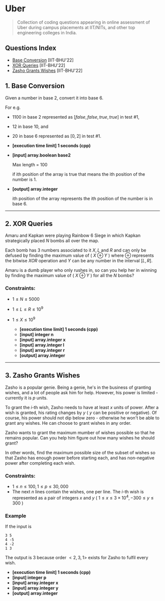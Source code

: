 # Uber
> Collection of coding questions appearing in online assessment of Uber during campus placements at IIT/NITs, and other top engineering colleges in India.

## Questions Index

* [Base Conversion](#1-base-conversion) [IIT-BHU'22]
* [XOR Queries](#2-xor-queries) [IIT-BHU'22]
* [Zasho Grants Wishes](#3-zasho-grants-wishes) [IIT-BHU'22]

## 1. Base Conversion

Given a number in base $2$, convert it into base $6$.

For e.g.

* $1100$ in base $2$ represented as $[false, false, true, true]$ in test #1,
* $12$ in base $10$, and
* $20$ in base $6$ represented as $[0, 2]$ in test #1.

* **[execution time limit] 1 seconds (cpp)**
* **[input] array.boolean base2**
  
  Max length = $100$
  
  if ith position of the array is true that means the ith position of the number is $1$.
  
* **[output] array.integer**
  
  ith position of the array represents the ith position of the number is in base $6$.
  
---
## 2. XOR Queries

Amaru and Kapkan were playing Rainbow $6$ Siege in which Kapkan strategically placed $N$ bombs all over the map.

Each bomb has 3 numbers associated to it $X, L$ and $R$ and can only be defused by finding the maximum value of ( $X \oplus Y$ ) where $\oplus$ represents the bitwise $XOR$ operation and $Y$ can be any number in the interval $[L, R]$.

Amaru is a dumb player who only rushes in, so can you help her in winning by finding the maximum value of ( $X \oplus Y$ ) for all the $N$ bombs?

### Constraints:
* $1 \leq N \leq 5000$
* $1 \leq L \leq R \leq 10^9$
* $1 \leq X \leq 10^9$

  * **[execution time limit] 1 seconds (cpp)**
  * **[input] integer n**
  * **[input] array.integer x**
  * **[input] array.integer l**
  * **[input] array.integer r**
  * **[output] array.integer**

---
## 3. Zasho Grants Wishes

Zasho is a popular genie. Being a genie, he's in the business of granting wishes, and a lot of people ask him for help. However, his power is limited - currently it is $p$ units.

To grant the $i$-th wish, Zasho needs to have at least $x$ units of power. After a wish is granted, his rating changes by $y$ ( $y$ can be positive or negative). Of course, his power should not dip below zero - otherwise he won't be able to grant any wishes. He can choose to grant wishes in any order.

Zasho wants to grant the maximum mumber of wishes possible so that he remains popular. Can you help him figure out how many wishes he should grant?

In other words, find the maximum possible size of the subset of wishes so that Zasho has enough power before starting each, and has non-negative power after completing each wish.

### Constraints:

* $1 \leq n \leq 100, 1 \leq p \leq 30,000$
* The next $n$ lines contain the wishes, one per line. The $i$-th wish is represented as a pair of integers $x$ and $y$ ( $1 \leq x \leq 3\times10^4, -300 \leq y \leq 300$ )

### Example

If the input is

```shell
3 5
4 -5
4 -2
1 3
```

The output is $3$ because order $<2, 3, 1>$ exists for Zasho to fulfil every wish.

  * **[execution time limit] 1 seconds (cpp)**
  * **[input] integer p**
  * **[input] array.integer x**
  * **[input] array.integer y**
  * **[output] array.integer**

